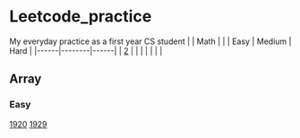 # Leetcode_practice
My everyday practice as a first year CS student 
|      | Math   |      |
| Easy | Medium | Hard |
|------|--------|------|
| [2](/leetcode2.ipynb)  |        |      |
|      |        |      |



## Array
### Easy
[1920](/leetcode1920.ipynb)
[1929](/leetcode1929.ipynb)

